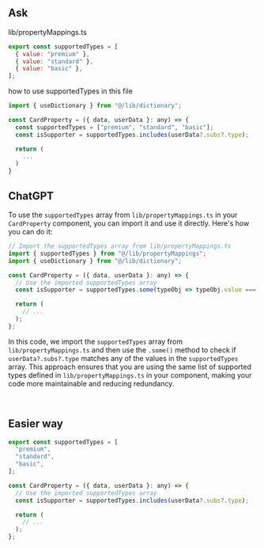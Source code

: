 ## Ask

lib/propertyMappings.ts
```js
export const supportedTypes = [
  { value: "premium" },
  { value: "standard" },
  { value: "basic" },
];
```

how to use supportedTypes in this file
```js
import { useDictionary } from "@/lib/dictionary";

const CardProperty = ({ data, userData }: any) => {
  const supportedTypes = ["premium", "standard", "basic"];
  const isSupporter = supportedTypes.includes(userData?.subs?.type);

  return (
    ...
  )
}
```

## ChatGPT

To use the `supportedTypes` array from `lib/propertyMappings.ts` in your `CardProperty` component, you can import it and use it directly. Here's how you can do it:

```js
// Import the supportedTypes array from lib/propertyMappings.ts
import { supportedTypes } from "@/lib/propertyMappings";
import { useDictionary } from "@/lib/dictionary";

const CardProperty = ({ data, userData }: any) => {
  // Use the imported supportedTypes array
  const isSupporter = supportedTypes.some(typeObj => typeObj.value === userData?.subs?.type);

  return (
    // ...
  );
};
```

In this code, we import the `supportedTypes` array from `lib/propertyMappings.ts` and then use the `.some()` method to check if `userData?.subs?.type` matches any of the values in the `supportedTypes` array. This approach ensures that you are using the same list of supported types defined in `lib/propertyMappings.ts` in your component, making your code more maintainable and reducing redundancy.

</br>

## Easier way

```js
export const supportedTypes = [
  "premium",
  "standard",
  "basic",
];

const CardProperty = ({ data, userData }: any) => {
  // Use the imported supportedTypes array
  const isSupporter = supportedTypes.includes(userData?.subs?.type);

  return (
    // ...
  );
};
```